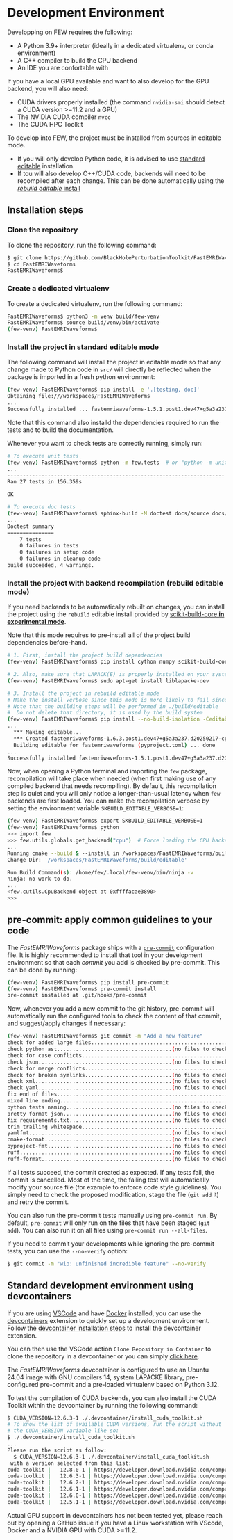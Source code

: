 # Development Environment

Developping on FEW requires the following:

- A Python 3.9+ interpreter (ideally in a dedicated virtualenv, or conda environment)
- A C++ compiler to build the CPU backend
- An IDE you are confortable with

If you have a local GPU available and want to also develop for the GPU backend, you will also need:

- CUDA drivers properly installed (the command `nvidia-smi` should detect a CUDA version >=11.2 and a GPU)
- The NVIDIA CUDA compiler `nvcc`
- The CUDA HPC Toolkit

To develop into FEW, the project must be installed from sources in editable mode.

- If you will only develop Python code, it is advised to use [standard editable](#install-the-project-in-standard-editable-mode) installation.
- If tou will also develop C++/CUDA code, backends will need to be recompiled after each change. This can be done automatically
  using the [*rebuild editable* install](#install-the-project-with-backend-recompilation-rebuild-editable-mode)

## Installation steps

### Clone the repository

To clone the repository, run the following command:

```bash
$ git clone https://github.com/BlackHolePerturbationToolkit/FastEMRIWaveforms.git
$ cd FastEMRIWaveforms
FastEMRIWaveforms$
```

### Create a dedicated virtualenv

To create a dedicated virtualenv, run the following command:

```bash
FastEMRIWaveforms$ python3 -m venv build/few-venv
FastEMRIWaveforms$ source build/venv/bin/activate
(few-venv) FastEMRIWaveforms$
```

### Install the project in standard editable mode

The following command will install the project in editable mode so that any change
made to Python code in `src/` will directly be reflected when the package is imported
in a fresh python environment:

```bash
(few-venv) FastEMRIWaveforms$ pip install -e '.[testing, doc]'
Obtaining file:///workspaces/FastEMRIWaveforms
...
Successfully installed ... fastemriwaveforms-1.5.1.post1.dev47+g5a3a237.d20250217 ...
```

Note that this command also installd the dependencies required to run the tests and to build the documentation.

Whenever you want to check tests are correctly running, simply run:

```bash
# To execute unit tests
(few-venv) FastEMRIWaveforms$ python -m few.tests  # or "python -m unittest discover"
...
----------------------------------------------------------------------
Ran 27 tests in 156.359s

OK

# To execute doc tests
(few-venv) FastEMRIWaveforms$ sphinx-build -M doctest docs/source docs/build
...
Doctest summary
===============
    7 tests
    0 failures in tests
    0 failures in setup code
    0 failures in cleanup code
build succeeded, 4 warnings.
```

### Install the project with backend recompilation (rebuild editable mode)

If you need backends to be automatically rebuilt on changes, you can install the project using the `rebuild`
editable install provided by
[scikit-build-core **in experimental mode**](https://scikit-build-core.readthedocs.io/en/latest/configuration.html#editable-installs).

Note that this mode requires to pre-install all of the project build dependencies before-hand.


```bash
# 1. First, install the project build dependencies
(few-venv) FastEMRIWaveforms$ pip install cython numpy scikit-build-core ninja cmake setuptools_scm

# 2. Also, make sure that LAPACK(E) is properly installed on your system, for example on Ubuntu 24.04:
(few-venv) FastEMRIWaveforms$ sudo apt-get install liblapacke-dev

# 3. Install the project in rebuild editable mode
# Make the install verbose since this mode is more likely to fail since it is still experimental
# Note that the building steps will be performed in ./build/editable
#  Do not delete that directory, it is used by the build system
(few-venv) FastEMRIWaveforms$ pip install --no-build-isolation -Ceditable.mode=redirect -Ceditable.rebuild=true  -Cbuild-dir=./build/editable -Ccmake.verbose=true -Clogging.level=INFO -Ccmake.define.FEW_LAPACKE_FETCH=OFF -v -e '.[testing, doc]'
...
  *** Making editable...
  *** Created fastemriwaveforms-1.6.3.post1.dev47+g5a3a237.d20250217-cp312-cp312-linux_aarch64.whl
  Building editable for fastemriwaveforms (pyproject.toml) ... done
...
Successfully installed fastemriwaveforms-1.5.1.post1.dev47+g5a3a237.d20250217
```

Now, when opening a Python terminal and importing the `few` package, recompilation will take place when needed (when
first making use of any compiled backend that needs recompiling). By default, this recompilation step is quiet and you
will only notice a longer-than-usual latency when `few` backends are first loaded.
You can make the recompilation verbose by setting the environment variable `SKBUILD_EDITABLE_VERBOSE=1`:

```bash
(few-venv) FastEMRIWaveforms$ export SKBUILD_EDITABLE_VERBOSE=1
(few-venv) FastEMRIWaveforms$ python
>>> import few
>>> few.utils.globals.get_backend("cpu")  # Force loading the CPU backend
...
Running cmake --build & --install in /workspaces/FastEMRIWaveforms/build/editable
Change Dir: '/workspaces/FastEMRIWaveforms/build/editable'

Run Build Command(s): /home/few/.local/few-venv/bin/ninja -v
ninja: no work to do.
...
<few.cutils.CpuBackend object at 0xffffacae3890>
>>>
```

## pre-commit: apply common guidelines to your code

The *FastEMRIWaveforms* package ships with a [`pre-commit`](https://pre-commit.com/) configuration file.
It is highly recommended to install that tool in your development environment so that each *commit*
you add is checked by pre-commit. This can be done by running:

```bash
(few-venv) FastEMRIWaveforms$ pip install pre-commit
(few-venv) FastEMRIWaveforms$ pre-commit install
pre-commit installed at .git/hooks/pre-commit
```

Now, whenever you add a new commit to the git history, pre-commit will automatically run the
configured tools to check the content of that commit, and suggest/apply changes if necessary:

```bash
(few-venv) FastEMRIWaveforms$ git commit -m "Add a new feature"
check for added large files..............................................Passed
check python ast.....................................(no files to check)Skipped
check for case conflicts.................................................Passed
check json...........................................(no files to check)Skipped
check for merge conflicts................................................Passed
check for broken symlinks............................(no files to check)Skipped
check xml............................................(no files to check)Skipped
check yaml...........................................(no files to check)Skipped
fix end of files.........................................................Passed
mixed line ending........................................................Passed
python tests naming..................................(no files to check)Skipped
pretty format json...................................(no files to check)Skipped
fix requirements.txt.................................(no files to check)Skipped
trim trailing whitespace.................................................Passed
yamlfmt..............................................(no files to check)Skipped
cmake-format.........................................(no files to check)Skipped
pyproject-fmt........................................(no files to check)Skipped
ruff.................................................(no files to check)Skipped
ruff-format..........................................(no files to check)Skipped
```

If all tests succeed, the commit created as expected.
If any tests fail, the commit is cancelled. Most of the time, the failing test
will automatically modify your source file (for example to enforce code style
guidelines). You simply need to check the proposed modification, stage the file
(`git add` it) and retry the commit.

You can also run the pre-commit tests manually using `pre-commit run`.
By default, `pre-commit` will only run on the files that have been staged (`git add`).
You can also run it on all files using `pre-commit run --all-files`.

If you need to commit your developments while ignoring the pre-commit tests, you can use the `--no-verify` option:

```bash
$ git commit -m "wip: unfinished incredible feature" --no-verify
```

## Standard development environment using devcontainers

If you are using [VSCode](https://code.visualstudio.com/) and have [Docker](https://www.docker.com/) installed, you can use the [devcontainers](https://code.visualstudio.com/docs/remote/containers) extension to quickly set up a development environment.
Follow the [devcontainer installation steps](https://code.visualstudio.com/docs/devcontainers/containers#_installation) to install the devcontainer extension.

You can then use the VSCode action `Clone Repository in Container` to clone the repository in a devcontainer
or you can simply [click here](vscode://ms-vscode-remote.remote-containers/cloneInVolume?url=https%3A%2F%2Fgithub.com%2FBlackHolePerturbationToolkit%2FFastEMRIWaveforms.git).

The *FastEMRIWaveforms* devcontainer is configured to use an Ubuntu 24.04 image with GNU compilers 14, system LAPACKE library, pre-configured pre-commit and a pre-loaded virtualenv based on Python 3.12.

To test the compilation of CUDA backends, you can also install the CUDA Toolkit within the devcontainer by
running the following command:

```bash
$ CUDA_VERSION=12.6.3-1 ./.devcontainer/install_cuda_toolkit.sh
# To know the list of available CUDA versions, run the script without
# the CUDA_VERSION variable like so:
$ ./.devcontainer/install_cuda_toolkit.sh
...
Please run the script as follow:
  $ CUDA_VERSION=12.6.3-1 ./.devcontainer/install_cuda_toolkit.sh
 with a version selected from this list:
cuda-toolkit |   12.8.0-1 | https://developer.download.nvidia.com/compute/cuda/repos/ubuntu2404/sbsa  Packages
cuda-toolkit |   12.6.3-1 | https://developer.download.nvidia.com/compute/cuda/repos/ubuntu2404/sbsa  Packages
cuda-toolkit |   12.6.2-1 | https://developer.download.nvidia.com/compute/cuda/repos/ubuntu2404/sbsa  Packages
cuda-toolkit |   12.6.1-1 | https://developer.download.nvidia.com/compute/cuda/repos/ubuntu2404/sbsa  Packages
cuda-toolkit |   12.6.0-1 | https://developer.download.nvidia.com/compute/cuda/repos/ubuntu2404/sbsa  Packages
cuda-toolkit |   12.5.1-1 | https://developer.download.nvidia.com/compute/cuda/repos/ubuntu2404/sbsa  Packages
```

Actual GPU support in devcontainers has not been tested yet, please reach out by opening a GitHub issue
if you have a Linux workstation with VScode, Docker and a NVIDIA GPU with CUDA >=11.2.
